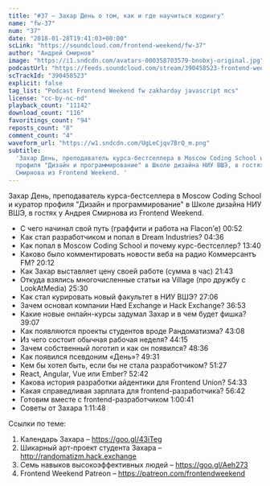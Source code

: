 ```yaml
---
title: "#37 – Захар День о том, как и где научиться кодингу"
name: "fw-37"
num: "37"
date: "2018-01-28T19:41:03+00:00"
scLink: "https://soundcloud.com/frontend-weekend/fw-37"
author: "Андрей Смирнов"
image: "https://i1.sndcdn.com/avatars-000358703579-bnobxj-original.jpg"
podcastUrl: "https://feeds.soundcloud.com/stream/390458523-frontend-weekend-fw-37.m4a"
scTrackId: "390458523"
explicit: false
tag_list: "Podcast Frontend Weekend fw zakharday javascript mcs"
license: "cc-by-nc-nd"
playback_count: "11142"
download_count: "116"
favoritings_count: "94"
reposts_count: "8"
comment_count: "4"
waveform_url: "https://w1.sndcdn.com/UgLeCjqv7BrQ_m.png"
subtitle:
  'Захар День, преподаватель курса-бестселлера в Moscow Coding School и куратор
  профиля "Дизайн и программирование" в Школе дизайна НИУ ВШЭ, в гостях у Андрея
  Смирнова из Frontend Weekend. '
---
```


Захар День, преподаватель курса-бестселлера в Moscow Coding School и куратор
профиля "Дизайн и программирование" в Школе дизайна НИУ ВШЭ, в гостях у Андрея
Смирнова из Frontend Weekend.

- С чего начинал свой путь (граффити и работа на Flacon’е)
  <timecode sec="52">00:52</timecode>
- Как стал разработчиком и попал в Dream Industries?
  <timecode sec="276">04:36</timecode>
- Как попал в Moscow Coding School и почему курс-бестселлер?
  <timecode sec="820">13:40</timecode>
- Каково было комментировать новости веба на радио Коммерсантъ FM?
  <timecode sec="1212">20:12</timecode>
- Как Захар выставляет цену своей работе (сумма в час)
  <timecode sec="1303">21:43</timecode>
- Откуда взялись многочисленные статьи на Village (про дружбу с LookAtMedia)
  <timecode sec="1530">25:30</timecode>
- Как стал курировать новый факультет в НИУ ВШЭ?
  <timecode sec="1626">27:06</timecode>
- Зачем основал компании Hæd Exchange и Hack Exchange?
  <timecode sec="2213">36:53</timecode>
- Какие новые онлайн-курсы задумал Захар и в чем будет фишка?
  <timecode sec="2347">39:07</timecode>
- Как появляются проекты студентов вроде Рандоматизма?
  <timecode sec="2588">43:08</timecode>
- Из чего состоит обычная рабочая неделя? <timecode sec="2655">44:15</timecode>
- Зачем собственный логотип и как он появился?
  <timecode sec="2916">48:36</timecode>
- Как появился псевдоним «День»? <timecode sec="2971">49:31</timecode>
- Кем бы хотел быть, если бы не стала разработчиком?
  <timecode sec="3087">51:27</timecode>
- React, Angular, Vue или Ember? <timecode sec="3162">52:42</timecode>
- Какова история разработки айдентики для Frontend Union?
  <timecode sec="3273">54:33</timecode>
- Какая справедливая зарплата для frontend-разработчика?
  <timecode sec="3402">56:42</timecode>
- Готовим вместе с frontend-разработчиком
  <timecode sec="3641">1:00:41</timecode>
- Советы от Захара <timecode sec="4308">1:11:48</timecode>

Ссылки по теме:

1. Календарь Захара – <https://goo.gl/43iTeg>
2. Шикарный арт-проект студента Захара – <http://randomatizm.hack.exchange>
3. Семь навыков высокоэффективных людей – <https://goo.gl/Aeh273>
4. Frontend Weekend Patreon – <https://patreon.com/frontendweekend>
